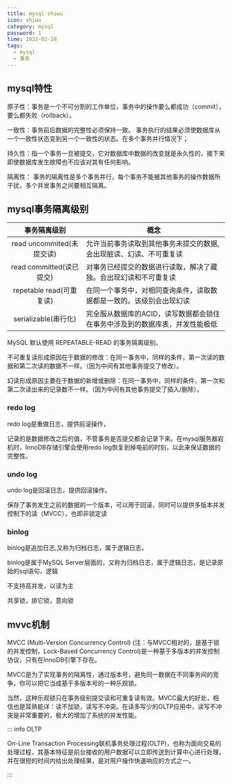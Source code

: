 ```yaml
---
title: mysql shiwu
icon: shiwu
category: mysql
password: 1
time: 2022-02-28
tags:
  - mysql
  - 事务
---
```


## mysql特性

原子性：事务是一个不可分割的工作单位，事务中的操作要么都成功（commit），要么都失败（rollback）。

一致性：事务前后数据的完整性必须保持一致。 事务执行的结果必须使数据库从一个一致性状态变到另一个一致性的状态。在多个事务并行情况下；

持久性：指一个事务一旦被提交，它对数据库中数据的改变就是永久性的，接下来即使数据库发生故障也不应该对其有任何影响。

隔离性： 事务的隔离性是多个事务并行，每个事务不能被其他事务的操作数据所干扰，多个并发事务之间要相互隔离。

## mysql事务隔离级别

|事务隔离级别|概念|
|:--: | --- |
|read uncommited(未提交读)|允许当前事务读取到其他事务未提交的数据,会出现脏读、幻读、不可重复读|
|read committed(读已提交)|对事务已经提交的数据进行读取，解决了藏独。会出现幻读和不可重复读|
|repetable read(可重复读)|在同一个事务中，对相同查询条件，读取数据都是一致的。该级别会出现幻读|
|serializable(串行化)|完全服从数据库的ACID，读写数据都会锁住在事务中涉及到的数据库表，并发性能极低|

MySQL 默认使用 REPEATABLE-READ 的事务隔离级别。

不可重复读形成原因在于数据的修改：在同一事务中，同样的条件，第一次读的数据和第二次读的数据不一样。（因为中间有其他事务提交了修改）。

幻读形成原因主要在于数据的新增或删除：在同一事务中，同样的条件，第一次和第二次读出来的记录数不一样。（因为中间有其他事务提交了插入/删除）。

### redo log

redo log是重做日志，提供前滚操作，

记录的是数据修改之后的值，不管事务是否提交都会记录下来。在mysql服务器宕机时，InnoDB存储引擎会使用redo log恢复到掉电前的时刻，以此来保证数据的完整性。

### undo log

undo log是回滚日志，提供回滚操作。

保存了事务发生之前的数据的一个版本，可以用于回滚，同时可以提供多版本并发控制下的读（MVCC），也即非锁定读

### binlog

binlog是追加日志,又称为归档日志，属于逻辑日志，

binlog是属于MySQL Server层面的，又称为归档日志，属于逻辑日志，是记录原始的sql语句，逻辑

不支持高并发，以读为主

共享锁，排它锁，意向锁

## mvvc机制

MVCC (Multi-Version Concurrency Control) (注：与MVCC相对的，是基于锁的并发控制，Lock-Based Concurrency Control)是一种基于多版本的并发控制协议，只有在InnoDB引擎下存在。

MVCC是为了实现事务的隔离性，通过版本号，避免同一数据在不同事务间的竞争，你可以把它当成基于多版本号的一种乐观锁。

当然，这种乐观锁只在事务级别提交读和可重复读有效。MVCC最大的好处，相信也是耳熟能详：读不加锁，读写不冲突。在读多写少的OLTP应用中，读写不冲突是非常重要的，极大的增加了系统的并发性能。

::: info OLTP

On-Line Transaction Processing联机事务处理过程(OLTP)，也称为面向交易的处理过程，其基本特征是前台接收的用户数据可以立即传送到计算中心进行处理，并在很短的时间内给出处理结果，是对用户操作快速响应的方式之一。

:::

